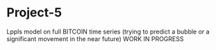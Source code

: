 # Project-5
Lppls model on full BITCOIN time series (trying to predict a bubble or a significant movement in the near future) WORK IN PROGRESS
